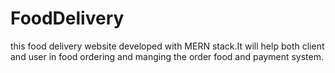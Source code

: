 # FoodDelivery
this food delivery website developed with MERN stack.It will help both client and user in food ordering and manging the order food and payment system.
